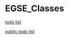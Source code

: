 EGSE_Classes
============

[todo list](https://gist.github.com/shadow-bone-dark/c7c915fb8cbbffcb805e)

[public todo list](https://gist.github.com/shadow-bone-dark/9227899)
